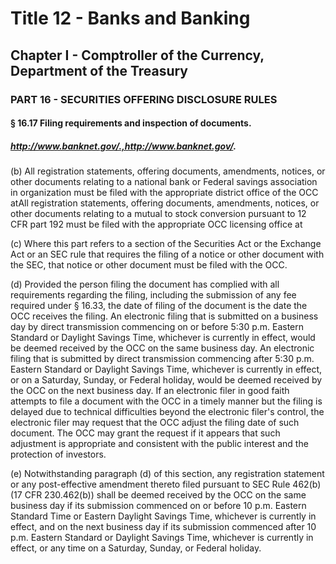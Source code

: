 
# Title 12 - Banks and Banking
## Chapter I - Comptroller of the Currency, Department of the Treasury
### PART 16 - SECURITIES OFFERING DISCLOSURE RULES
#### § 16.17 Filing requirements and inspection of documents.
##### http://www.banknet.gov/.,http://www.banknet.gov/.

(b) All registration statements, offering documents, amendments, notices, or other documents relating to a national bank or Federal savings association in organization must be filed with the appropriate district office of the OCC atAll registration statements, offering documents, amendments, notices, or other documents relating to a mutual to stock conversion pursuant to 12 CFR part 192 must be filed with the appropriate OCC licensing office at

(c) Where this part refers to a section of the Securities Act or the Exchange Act or an SEC rule that requires the filing of a notice or other document with the SEC, that notice or other document must be filed with the OCC.

(d) Provided the person filing the document has complied with all requirements regarding the filing, including the submission of any fee required under § 16.33, the date of filing of the document is the date the OCC receives the filing. An electronic filing that is submitted on a business day by direct transmission commencing on or before 5:30 p.m. Eastern Standard or Daylight Savings Time, whichever is currently in effect, would be deemed received by the OCC on the same business day. An electronic filing that is submitted by direct transmission commencing after 5:30 p.m. Eastern Standard or Daylight Savings Time, whichever is currently in effect, or on a Saturday, Sunday, or Federal holiday, would be deemed received by the OCC on the next business day. If an electronic filer in good faith attempts to file a document with the OCC in a timely manner but the filing is delayed due to technical difficulties beyond the electronic filer's control, the electronic filer may request that the OCC adjust the filing date of such document. The OCC may grant the request if it appears that such adjustment is appropriate and consistent with the public interest and the protection of investors.

(e) Notwithstanding paragraph (d) of this section, any registration statement or any post-effective amendment thereto filed pursuant to SEC Rule 462(b) (17 CFR 230.462(b)) shall be deemed received by the OCC on the same business day if its submission commenced on or before 10 p.m. Eastern Standard Time or Eastern Daylight Savings Time, whichever is currently in effect, and on the next business day if its submission commenced after 10 p.m. Eastern Standard or Daylight Savings Time, whichever is currently in effect, or any time on a Saturday, Sunday, or Federal holiday.
